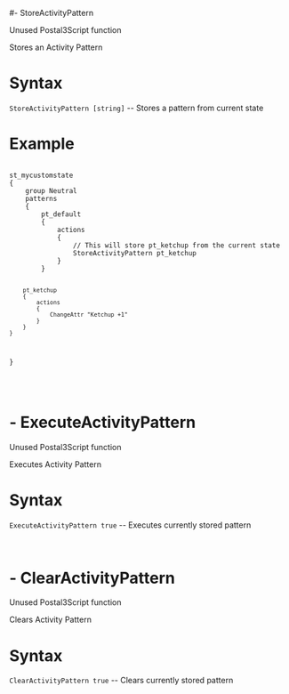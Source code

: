 #- StoreActivityPattern
<p>Unused Postal3Script function
<p>Stores an Activity Pattern
<h1>Syntax</h1>
<p><code class="language-js">StoreActivityPattern [string]</code> -- Stores a pattern from current state
<h1>Example</h1>
<pre><code class="language-js">
st_mycustomstate
{
	group Neutral
	patterns
	{
		pt_default
		{
			actions
			{
				// This will store pt_ketchup from the current state
				StoreActivityPattern pt_ketchup
			}
		}
		
		pt_ketchup
		{
			actions
			{
				ChangeAttr "Ketchup +1"
			}
		}
	}
}
</code></pre>

<br><h1>- ExecuteActivityPattern</h1>
<p>Unused Postal3Script function
<p>Executes Activity Pattern
<h1>Syntax</h1>
<p><code class="language-js">ExecuteActivityPattern true</code> -- Executes currently stored pattern

<br><h1>- ClearActivityPattern</h1>
<p>Unused Postal3Script function
<p>Clears Activity Pattern
<h1>Syntax</h1>
<p><code class="language-js">ClearActivityPattern true</code> -- Clears currently stored pattern